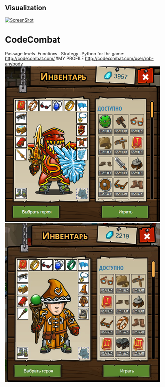 ## Visualization

[![ScreenShot](https://i9.ytimg.com/vi/j3lLsxzAouM/3.jpg?sqp=CIy2gsAF&rs=AOn4CLBsLj4ANIr4V_01K1ZepmnGHbLegg&time=1476434951364)](https://www.youtube.com/watch?v=j3lLsxzAouM)

# CodeCombat
Passage levels. Functions . Strategy . Python for the game:
http://codecombat.com/
#MY PROFILE
http://codecombat.com/user/rob-anybody
![Hero Picture](knight.png?raw=true "Hero Picture")
![Hero Picture](wizard.jpg?raw=true "Hero Picture")